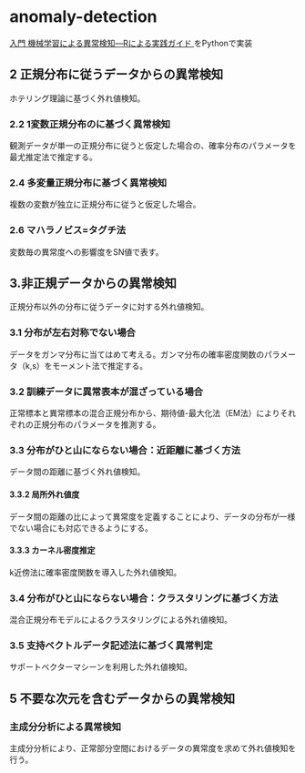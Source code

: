 # anomaly-detection

[入門 機械学習による異常検知―Rによる実践ガイド ](http://www.coronasha.co.jp/np/isbn/9784339024913/)をPythonで実装

## 2 正規分布に従うデータからの異常検知

ホテリング理論に基づく外れ値検知。

### 2.2 1変数正規分布のに基づく異常検知

観測データが単一の正規分布に従うと仮定した場合の、確率分布のパラメータを最尤推定法で推定する。

### 2.4 多変量正規分布に基づく異常検知

複数の変数が独立に正規分布に従うと仮定した場合。

### 2.6 マハラノビス=タグチ法

変数毎の異常度への影響度をSN値で表す。

## 3.非正規データからの異常検知

正規分布以外の分布に従うデータに対する外れ値検知。

### 3.1 分布が左右対称でない場合

データをガンマ分布に当てはめて考える。ガンマ分布の確率密度関数のパラメータ（k,s）をモーメント法で推定する。

### 3.2 訓練データに異常表本が混ざっている場合

正常標本と異常標本の混合正規分布から、期待値-最大化法（EM法）によりそれぞれの正規分布のパラメータを推測する。

### 3.3 分布がひと山にならない場合：近距離に基づく方法

データ間の距離に基づく外れ値検知。

#### 3.3.2 局所外れ値度

データ間の距離の比によって異常度を定義することにより、データの分布が一様でない場合にも対応できるようにする。

#### 3.3.3 カーネル密度推定

k近傍法に確率密度関数を導入した外れ値検知。

### 3.4 分布がひと山にならない場合：クラスタリングに基づく方法

混合正規分布モデルによるクラスタリングによる外れ値検知。

### 3.5 支持ベクトルデータ記述法に基づく異常判定

サポートベクターマシーンを利用した外れ値検知。

## 5 不要な次元を含むデータからの異常検知

### 主成分分析による異常検知

主成分分析により、正常部分空間におけるデータの異常度を求めて外れ値検知を行う。


